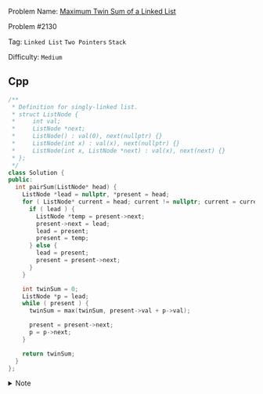 Problem Name: [Maximum Twin Sum of a Linked List](https://leetcode.com/problems/maximum-twin-sum-of-a-linked-list/)

Problem #2130

Tag: `Linked List` `Two Pointers` `Stack`

Difficulty: `Medium`

## Cpp

```cpp
/**
 * Definition for singly-linked list.
 * struct ListNode {
 *     int val;
 *     ListNode *next;
 *     ListNode() : val(0), next(nullptr) {}
 *     ListNode(int x) : val(x), next(nullptr) {}
 *     ListNode(int x, ListNode *next) : val(x), next(next) {}
 * };
 */
class Solution {
public:
  int pairSum(ListNode* head) {
    ListNode *lead = nullptr, *present = head;
    for ( ListNode* current = head; current != nullptr; current = current->next->next ) {
      if ( lead ) {
        ListNode *temp = present->next;
        present->next = lead;
        lead = present;
        present = temp;
      } else {
        lead = present;
        present = present->next;
      }
    }

    int twinSum = 0;
    ListNode *p = lead;
    while ( present ) {
      twinSum = max(twinSum, present->val + p->val);

      present = present->next;
      p = p->next;
    }

    return twinSum;
  }
};
```

<details>
  <summary>Note</summary>
  <li>Find the middle node using <code>tortoise rabbit method</code></li>
  <li>Reverse from middle to <code>head</code> node while finding middle node</li>
  <li>Compare reversed & rest linked list and mind the maximum twin sum</li>
</details>
